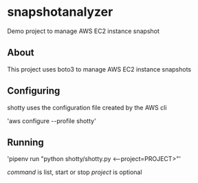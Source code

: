 # snapshotanalyzer

Demo project to manage AWS EC2 instance snapshot

## About

This project uses boto3 to manage AWS EC2 instance snapshots

## Configuring

shotty uses the configuration file created by the AWS cli

'aws configure --profile shotty'

## Running

'pipenv run "python shotty/shotty.py <command> <--project=PROJECT>"'

*command* is list, start or stop
*project* is optional
